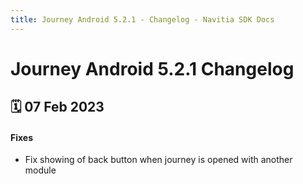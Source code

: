 ```yaml
---
title: Journey Android 5.2.1 - Changelog - Navitia SDK Docs
---
```


# Journey Android 5.2.1 Changelog

<h2>🗓 07 Feb 2023</h2>

#### Fixes
- Fix showing of back button when journey is opened with another module

